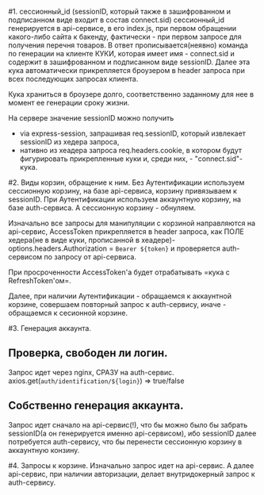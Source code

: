 #1. сессионный_id (sessionID, который также в зашифрованном и подписанном виде входит в состав connect.sid)
сессионный_id генерируется в api-сервисе, в его index.js, при первом обращении какого-либо сайта к бакенду, 
фактически - при первом запросе для получения перечня товаров.
В ответ прописывается(неявно) команда по генерации на клиенте КУКИ, которая имеет имя - connect.sid и содержит в зашифрованном и подписанном виде sessionID.
Далее эта кука автоматически прикрепляется броузером в header запроса при всех последующих запросах клиента.

Кука храниться в броузере долго, соответственно заданному для нее в момент ее генерации сроку жизни.

На сервере значение sessionID можно получить
- via express-session, запрашивая req.sessionID, который извлекает sessionID из хедера запроса,
- нативно из хеадера запроса req.headers.cookie, в котором будут фигурировать прикрепленные куки и, среди них, - "connect.sid"-кука.



#2. Виды корзин, обращение к ним.
Без Аутентификации используем сессионную корзину, на базе api-сервиса, корзину привязываем к sessionID.
При Аутентификации используем аккаунтную корзину, на базе auth-сервиса. А сессионную корзину - обнуляем.

Изначально все запросы для манипуляции с корзиной направляются на api-сервис,
AccessToken прикрепляется в header запроса, как ПОЛЕ хедера(не в виде куки, прописанной в хеадере)-
options.headers.Authorization = `Bearer ${token}`
и проверяется auth-сервисом по запросу от api-сервиса.

При просроченности AccessToken'a будет отрабатывать =кука с RefreshToken'ом=.

Далее, 
при наличии Аутентификации - обращаемся к аккаунтной корзине, совершаем повторный запрос к auth-сервису,
иначе - обращаемся к сесионной корзине.




#3. Генерация аккаунта.
## Проверка, свободен ли логин.
Запрос идет через nginx, СРАЗУ на auth-сервис.
axios.get(`auth/identification/${login}`) => true/false

## Собственно генерация аккаунта.
Запрос идет сначало на api-сервис(!), что бы можно было бы забрать sessionID(а он генерируется именно api-сервисом),
ибо sessionID далее потребуется auth-сервису, что бы перенести сессионную корзину в аккаунтную конзину.




#4. Запросы к корзине.
Изначально запрос идет на api-сервис. А далее api-сервис, при наличии авторизации, делает внутридокерный запрос к auth-сервису.




















